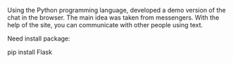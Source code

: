 Using the Python programming language, developed a demo version of the chat in the browser. 
The main idea was taken from messengers. With the help of the site, you can communicate with other people using text. 

Need install package:

pip install Flask

